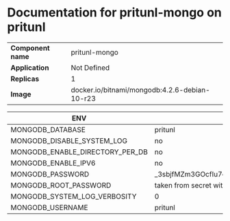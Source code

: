# Documentation for pritunl-mongo on pritunl

|||
| --- | ---- |
| **Component name** | pritunl-mongo |
| **Application** | Not Defined |
| **Replicas** | 1 |
| **Image** | docker.io/bitnami/mongodb:4.2.6-debian-10-r23 |

| ENV | VALUE |
| --- | -----  |
|MONGODB_DATABASE | pritunl|
|MONGODB_DISABLE_SYSTEM_LOG | no|
|MONGODB_ENABLE_DIRECTORY_PER_DB | no|
|MONGODB_ENABLE_IPV6 | no|
|MONGODB_PASSWORD | _3sbjfMZm3GOcfIu7c_bKdmzZuc_gO0Dgn6CfKbYMgk|
|MONGODB_ROOT_PASSWORD | taken from secret with key: ``mongodb-root-password``|
|MONGODB_SYSTEM_LOG_VERBOSITY | 0|
|MONGODB_USERNAME | pritunl|
